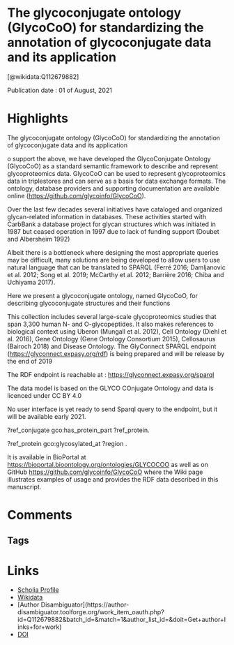 
The glycoconjugate ontology (GlycoCoO) for standardizing the annotation of glycoconjugate data and its application
==================================================================================================================
  
  [@wikidata:Q112679882]  
  
Publication date : 01 of August, 2021  

# Highlights

The glycoconjugate ontology (GlycoCoO) for standardizing the annotation of glycoconjugate data and its application 

o support the above, we have developed the GlycoConjugate Ontology (GlycoCoO) as a standard semantic framework to describe and represent glycoproteomics data. GlycoCoO can be used to represent glycoproteomics data in triplestores and can serve as a basis for data exchange formats. The ontology, database providers and supporting documentation are available online (https://github.com/glycoinfo/GlycoCoO).

Over the last few decades several initiatives have cataloged and organized glycan-related information in databases. These activities started with CarbBank a database project for glycan structures which was initiated in 1987 but ceased operation in 1997 due to lack of funding support (Doubet and Albersheim 1992)

Albeit there is a bottleneck where designing the most appropriate queries may be difficult, many solutions are being developed to allow users to use natural language that can be translated to SPARQL (Ferré 2016; Damljanovic et al. 2012; Song et al. 2019; McCarthy et al. 2012; Barrière 2016; Chiba and Uchiyama 2017).

Here we present a glycoconjugate ontology, named GlycoCoO, for describing glycoconjugate structures and their functions

This collection includes several large-scale glycoproteomics studies that span 3,300 human N- and O-glycopeptides. It also makes references to biological context using Uberon (Mungall et al. 2012), Cell Ontology (Diehl et al. 2016), Gene Ontology (Gene Ontology Consortium 2015), Cellosaurus (Bairoch 2018) and Disease Ontology. The GlyConnect SPARQL endpoint (https://glyconnect.expasy.org/rdf) is being prepared and will be release by the end of 2019 
<!-- SPARQL endpoint is up and running! -->

The RDF endpoint is reachable at : https://glyconnect.expasy.org/sparql

The data model is based on the GLYCO COnjugate Ontology and data is licenced under CC BY 4.0

No user interface is yet ready to send Sparql query to the endpoint, but it will be available early 2021.

<!-- oh no :( -->

?ref_conjugate gco:has_protein_part ?ref_protein.

?ref_protein gco:glycosylated_at ?region .

It is available in BioPortal at https://bioportal.bioontology.org/ontologies/GLYCOCOO as well as on GitHub https://github.com/glycoinfo/GlycoCoO where the Wiki page illustrates examples of usage and provides the RDF data described in this manuscript.


# Comments

## Tags

# Links
  
 * [Scholia Profile](https://scholia.toolforge.org/work/Q112679882)  
 * [Wikidata](https://www.wikidata.org/wiki/Q112679882)  
 * [Author Disambiguator](https://author-
disambiguator.toolforge.org/work_item_oauth.php?id=Q112679882&batch_id=&match=1&author_list_id=&doit=Get+author+links+for+work)  
 * [DOI](https://doi.org/10.1093/GLYCOB/CWAB013)  
